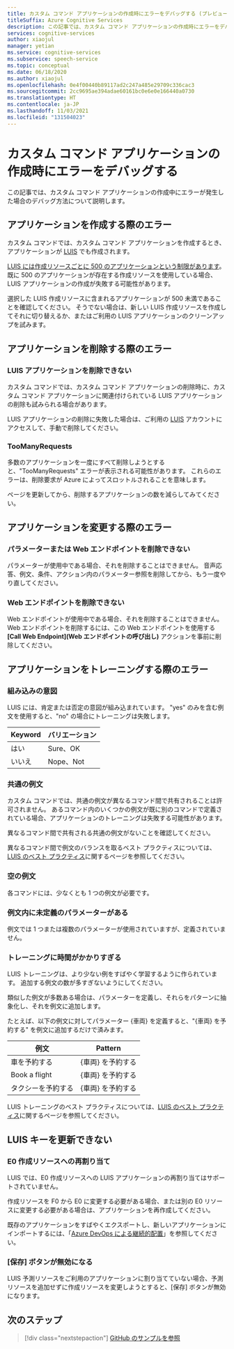 ```yaml
---
title: カスタム コマンド アプリケーションの作成時にエラーをデバッグする (プレビュー)
titleSuffix: Azure Cognitive Services
description: この記事では、カスタム コマンド アプリケーションの作成時にエラーをデバッグする方法について説明します。
services: cognitive-services
author: xiaojul
manager: yetian
ms.service: cognitive-services
ms.subservice: speech-service
ms.topic: conceptual
ms.date: 06/18/2020
ms.author: xiaojul
ms.openlocfilehash: 0e4f00440b89117ad2c247a485e29709c336cac3
ms.sourcegitcommit: 2cc9695ae394adae60161bc0e6e0e166440a0730
ms.translationtype: HT
ms.contentlocale: ja-JP
ms.lasthandoff: 11/03/2021
ms.locfileid: "131504023"
---
```

# <a name="debug-errors-when-authoring-a-custom-commands-application"></a>カスタム コマンド アプリケーションの作成時にエラーをデバッグする

この記事では、カスタム コマンド アプリケーションの作成中にエラーが発生した場合のデバッグ方法について説明します。 

## <a name="errors-when-creating-an-application"></a>アプリケーションを作成する際のエラー
カスタム コマンドでは、カスタム コマンド アプリケーションを作成するとき、アプリケーションが [LUIS](https://www.luis.ai/) でも作成されます。 

[LUIS には作成リソースごとに 500 のアプリケーションという制限があります](../luis/luis-limits.md)。 既に 500 のアプリケーションが存在する作成リソースを使用している場合、LUIS アプリケーションの作成が失敗する可能性があります。 

選択した LUIS 作成リソースに含まれるアプリケーションが 500 未満であることを確認してください。 そうでない場合は、新しい LUIS 作成リソースを作成してそれに切り替えるか、またはご利用の LUIS アプリケーションのクリーンアップを試みます。  

## <a name="errors-when-deleting-an-application"></a>アプリケーションを削除する際のエラー
### <a name="cant-delete-luis-application"></a>LUIS アプリケーションを削除できない
カスタム コマンドでは、カスタム コマンド アプリケーションの削除時に、カスタム コマンド アプリケーションに関連付けられている LUIS アプリケーションの削除も試みられる場合があります。

LUIS アプリケーションの削除に失敗した場合は、ご利用の [LUIS](https://www.luis.ai/) アカウントにアクセスして、手動で削除してください。

### <a name="toomanyrequests"></a>TooManyRequests
多数のアプリケーションを一度にすべて削除しようとすると、"TooManyRequests" エラーが表示される可能性があります。 これらのエラーは、削除要求が Azure によってスロットルされることを意味します。 

ページを更新してから、削除するアプリケーションの数を減らしてみてください。

## <a name="errors-when-modifying-an-application"></a>アプリケーションを変更する際のエラー

### <a name="cant-delete-a-parameter-or-a-web-endpoint"></a>パラメーターまたは Web エンドポイントを削除できない
パラメーターが使用中である場合、それを削除することはできません。 音声応答、例文、条件、アクション内のパラメーター参照を削除してから、もう一度やり直してください。

### <a name="cant-delete-a-web-endpoint"></a>Web エンドポイントを削除できない
Web エンドポイントが使用中である場合、それを削除することはできません。 Web エンドポイントを削除するには、この Web エンドポイントを使用する **[Call Web Endpoint]\(Web エンドポイントの呼び出し\)** アクションを事前に削除してください。

## <a name="errors-when-training-an-application"></a>アプリケーションをトレーニングする際のエラー
### <a name="built-in-intents"></a>組み込みの意図
LUIS には、肯定または否定の意図が組み込まれています。 "yes" のみを含む例文を使用すると、"no" の場合にトレーニングは失敗します。 

| Keyword | バリエーション | 
| ------- | --------- | 
| はい | Sure、OK |
| いいえ | Nope、Not | 

### <a name="common-sample-sentences"></a>共通の例文
カスタム コマンドでは、共通の例文が異なるコマンド間で共有されることは許可されません。 あるコマンド内のいくつかの例文が既に別のコマンドで定義されている場合、アプリケーションのトレーニングは失敗する可能性があります。 

異なるコマンド間で共有される共通の例文がないことを確認してください。 

異なるコマンド間で例文のバランスを取るベスト プラクティスについては、[LUIS のベスト プラクティス](../luis/luis-concept-best-practices.md)に関するページを参照してください。

### <a name="empty-sample-sentences"></a>空の例文
各コマンドには、少なくとも 1 つの例文が必要です。

### <a name="undefined-parameter-in-sample-sentences"></a>例文内に未定義のパラメーターがある
例文では 1 つまたは複数のパラメーターが使用されていますが、定義されていません。

### <a name="training-takes-too-long"></a>トレーニングに時間がかかりすぎる
LUIS トレーニングは、より少ない例をすばやく学習するように作られています。 追加する例文の数が多すぎないようにしてください。 

類似した例文が多数ある場合は、パラメーターを定義し、それらをパターンに抽象化し、それを例文に追加します。

たとえば、以下の例文に対してパラメーター {車両} を定義すると、"{車両} を予約する" を例文に追加するだけで済みます。

| 例文 | Pattern | 
| ------- | ------- | 
| 車を予約する | {車両} を予約する | 
| Book a flight | {車両} を予約する |
| タクシーを予約する | {車両} を予約する |

LUIS トレーニングのベスト プラクティスについては、[LUIS のベスト プラクティス](../luis/luis-concept-best-practices.md)に関するページを参照してください。

## <a name="cant-update-luis-key"></a>LUIS キーを更新できない
### <a name="reassign-to-e0-authoring-resource"></a>E0 作成リソースへの再割り当て
LUIS では、E0 作成リソースへの LUIS アプリケーションの再割り当てはサポートされていません。

作成リソースを F0 から E0 に変更する必要がある場合、または別の E0 リソースに変更する必要がある場合は、アプリケーションを再作成してください。 

既存のアプリケーションをすばやくエクスポートし、新しいアプリケーションにインポートするには、「[Azure DevOps による継続的配置](./how-to-custom-commands-deploy-cicd.md)」を参照してください。

### <a name="save-button-is-disabled"></a>[保存] ボタンが無効になる
LUIS 予測リソースをご利用のアプリケーションに割り当てていない場合、予測リソースを追加せずに作成リソースを変更しようとすると、[保存] ボタンが無効になります。

## <a name="next-steps"></a>次のステップ

> [!div class="nextstepaction"]
> [GitHub のサンプルを参照](https://aka.ms/speech/cc-samples)
